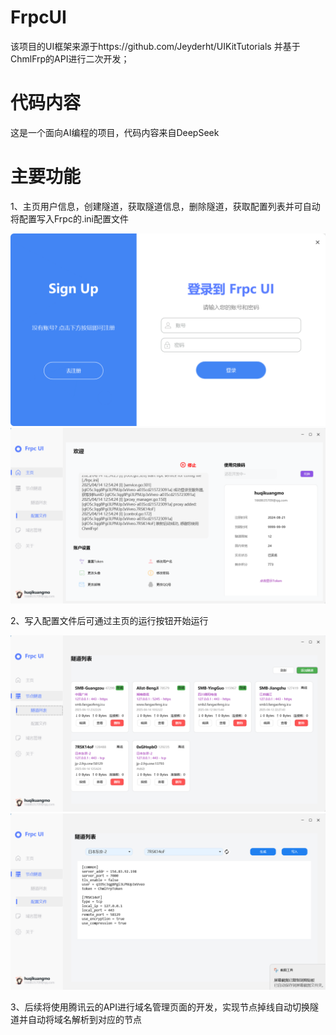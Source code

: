 # FrpcUI

  该项目的UI框架来源于https://github.com/Jeyderht/UIKitTutorials 并基于ChmlFrp的API进行二次开发；

# 代码内容

  这是一个面向AI编程的项目，代码内容来自DeepSeek

# 主要功能
  
  1、主页用户信息，创建隧道，获取隧道信息，删除隧道，获取配置列表并可自动将配置写入Frpc的.ini配置文件

  ![输入图片说明](%E5%B1%8F%E5%B9%95%E6%88%AA%E5%9B%BE%202025-04-14%20125204.png)![输入图片说明](%E5%B1%8F%E5%B9%95%E6%88%AA%E5%9B%BE%202025-04-14%20125430.png)

  2、写入配置文件后可通过主页的运行按钮开始运行

  ![输入图片说明](%E5%B1%8F%E5%B9%95%E6%88%AA%E5%9B%BE%202025-04-14%20125447.png)![输入图片说明](%E5%B1%8F%E5%B9%95%E6%88%AA%E5%9B%BE%202025-04-14%20125454.png)

  3、后续将使用腾讯云的API进行域名管理页面的开发，实现节点掉线自动切换隧道并自动将域名解析到对应的节点